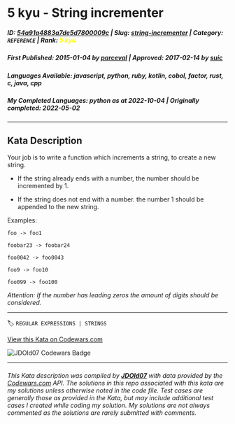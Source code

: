 # 5 kyu - String incrementer

##### **ID**: [54a91a4883a7de5d7800009c](https://www.codewars.com/kata/54a91a4883a7de5d7800009c) | **Slug**: [string-incrementer](https://www.codewars.com/kata/54a91a4883a7de5d7800009c) | **Category**: `REFERENCE` | **Rank**: <span style="color:yellow">5 kyu</span>

##### **First Published**: 2015-01-04 ***by*** [parceval](https://www.codewars.com/users/parceval) | **Approved**: 2017-02-14 ***by*** [suic](https://www.codewars.com/users/suic)

##### **Languages Available**: javascript, python, ruby, kotlin, cobol, factor, rust, c, java, cpp

##### **My Completed Languages**: python ***as at*** 2022-10-04 | **Originally completed**: 2022-05-02

---

## Kata Description


Your job is to write a function which increments a string, to create a new string.



- If the string already ends with a number, the number should be incremented by 1.

- If the string does not end with a number. the number 1 should be appended to the new string.



Examples:



`foo -> foo1`



`foobar23 -> foobar24`



`foo0042 -> foo0043`



`foo9 -> foo10`



`foo099 -> foo100`



*Attention: If the number has leading zeros the amount of digits should be considered.*



---


🏷 `REGULAR EXPRESSIONS | STRINGS`


[View this Kata on Codewars.com](https://www.codewars.com/kata/54a91a4883a7de5d7800009c)

![](https://www.codewars.com/users/jdold07/badges/large "JDOld07 Codewars Badge")

---

###### *This Kata description was compiled by [**JDOld07**](https://tpstech.dev) with data provided by the [Codewars.com](https://www.codewars.com) API.  The solutions in this repo associated with this kata are my solutions unless otherwise noted in the code file.  Test cases are generally those as provided in the Kata, but may include additional test cases I created while coding my solution.  My solutions are not always commented as the solutions are rarely submitted with comments.*
